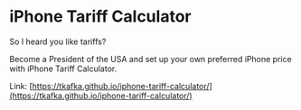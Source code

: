 # iPhone Tariff Calculator

So I heard you like tariffs?

Become a President of the USA and set up your own preferred iPhone price with iPhone Tariff Calculator.

Link: [https://tkafka.github.io/iphone-tariff-calculator/](https://tkafka.github.io/iphone-tariff-calculator/)
